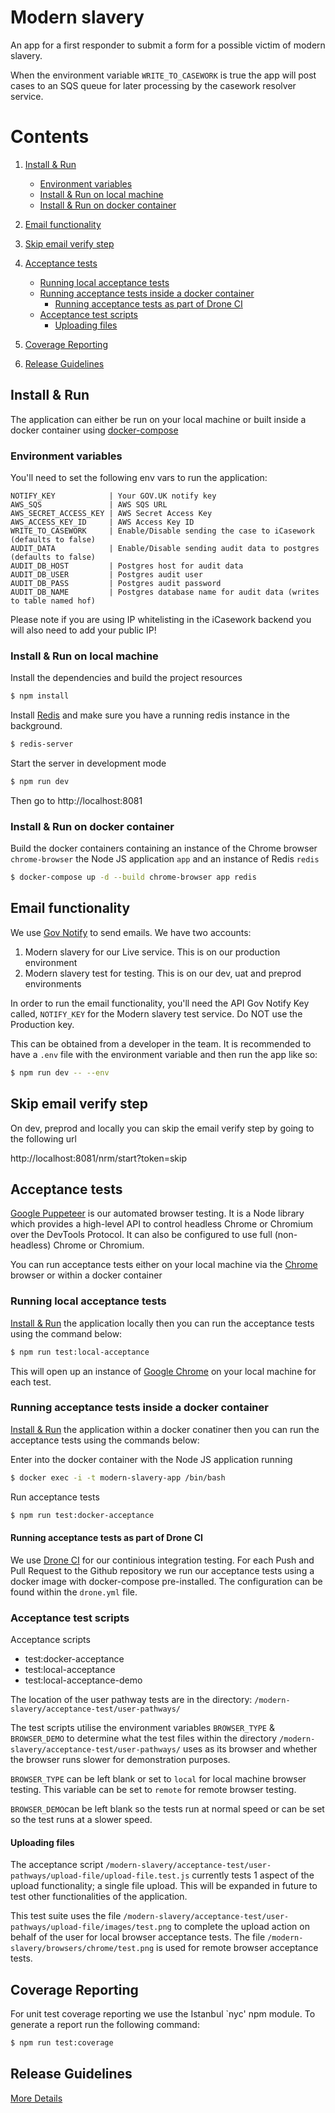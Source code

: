 # Modern slavery

An app for a first responder to submit a form for a possible victim of modern slavery.

When the environment variable `WRITE_TO_CASEWORK` is true the app will post cases to an SQS queue for later processing by the casework resolver service.


# Contents

1. [Install & Run](#install-and-run)
    - [Environment variables](#env-vars)
    - [Install & Run on local machine](#install-and-run-on-local-machine)
    - [Install & Run on docker container](#install-and-run-on-docker-container)

2. [Email functionality](#email-functionality)

3. [Skip email verify step](#skip-email-verify-step)

4. [Acceptance tests](#acceptance-tests)
    - [Running local acceptance tests](#running-local-acceptance-tests)
    - [Running acceptance tests inside a docker container](#running-acceptance-tests-inside-a-docker-container)
        - [Running acceptance tests as part of Drone CI](#running-acceptance-tests-as-part-of-drone-ci)
    - [Acceptance test scripts](#acceptance-test-scripts)
        - [Uploading files](#uploading-files)

5. [Coverage Reporting](#coverage-reporting)

6. [Release Guidelines](#release-guidelines)

## Install & Run <a name="install-and-run"></a>
The application can either be run on your local machine or built inside a docker container using [docker-compose](https://docs.docker.com/compose/)

### Environment variables <a name="env-vars"></a>

You'll need to set the following env vars to run the application:

```
NOTIFY_KEY            | Your GOV.UK notify key
AWS_SQS               | AWS SQS URL
AWS_SECRET_ACCESS_KEY | AWS Secret Access Key
AWS_ACCESS_KEY_ID     | AWS Access Key ID
WRITE_TO_CASEWORK     | Enable/Disable sending the case to iCasework (defaults to false)
AUDIT_DATA            | Enable/Disable sending audit data to postgres (defaults to false)
AUDIT_DB_HOST         | Postgres host for audit data
AUDIT_DB_USER         | Postgres audit user
AUDIT_DB_PASS         | Postgres audit password
AUDIT_DB_NAME         | Postgres database name for audit data (writes to table named hof)
```

Please note if you are using IP whitelisting in the iCasework backend you will also need to add your public IP!

### Install & Run on local machine <a name="install-and-run-on-local-machine"></a>
Install the dependencies and build the project resources
```bash
$ npm install
```

Install [Redis](https://redis.io/) and make sure you have a running redis instance in the background.

```bash
$ redis-server
```

Start the server in development mode
```bash
$ npm run dev
```

Then go to http://localhost:8081

### Install & Run on docker container <a name="install-and-run-on-docker-container"></a>

Build the docker containers containing an instance of the Chrome browser `chrome-browser` the Node JS application `app` and an instance of Redis `redis`
```bash
$ docker-compose up -d --build chrome-browser app redis
```


## Email functionality  <a name="email-functionality"></a>

We use [Gov Notify](https://notifications.service.gov.uk/sign-in) to send emails. We have two accounts:

1. Modern slavery for our Live service. This is on our production environment
2. Modern slavery test for testing. This is on our dev, uat and preprod environments

In order to run the email functionality, you'll need the API Gov Notify Key called, `NOTIFY_KEY` for the Modern slavery test service. Do NOT use the Production key.

This can be obtained from a developer in the team.  It is recommended to have a `.env` file with the environment variable and then run the app like so:

```bash
$ npm run dev -- --env
```

## Skip email verify step  <a name="skip-email-verify-step"></a>

On dev, preprod and locally you can skip the email verify step by going to the following url

http://localhost:8081/nrm/start?token=skip

## Acceptance tests  <a name="acceptance-tests"></a>

[Google Puppeteer](https://developers.google.com/web/tools/puppeteer/) is our automated browser testing. It is a Node library which provides a high-level API to control headless Chrome or Chromium over the DevTools Protocol. It can also be configured to use full (non-headless) Chrome or Chromium.

You can run acceptance tests either on your local machine via the [Chrome](#https://www.google.com/chrome/) browser or within a docker container

### Running local acceptance tests  <a name="running-local-acceptance-tests"></a>
[Install & Run](#install-and-run-on-local-machine)  the application locally then you can run the acceptance tests using the command below:

```bash
$ npm run test:local-acceptance
```

This will open up an instance of [Google Chrome](#https://www.google.com/chrome/) on your local machine for each test.


### Running acceptance tests inside a docker container  <a name="running-acceptance-tests-inside-a-docker-container"></a>

[Install & Run](#install-and-run-on-docker-container)  the application within a docker conatiner then you can run the acceptance tests using the commands below:


Enter into the docker container with the Node JS application running
```bash
$ docker exec -i -t modern-slavery-app /bin/bash
```

Run acceptance tests
```bash
$ npm run test:docker-acceptance
```

#### Running acceptance tests as part of Drone CI  <a name="running-acceptance-tests-as-part-of-drone-ci"></a>

We use [Drone CI](#https://drone.io/) for our continious integration testing. For each Push and Pull Request to the Github repository we run our acceptance tests using a docker image with docker-compose pre-installed. The configuration can be found within the `drone.yml` file.

### Acceptance test scripts   <a name="acceptance-test-scripts"></a>
Acceptance scripts
- test:docker-acceptance
- test:local-acceptance
- test:local-acceptance-demo

The location of the user pathway tests are in the directory: `/modern-slavery/acceptance-test/user-pathways/`

The test scripts utilise the environment variables `BROWSER_TYPE` & `BROWSER_DEMO` to determine what the test files within the directory `/modern-slavery/acceptance-test/user-pathways/` uses as its browser and whether the browser runs slower for demonstration purposes.

`BROWSER_TYPE` can be left blank or set to `local` for local machine browser testing. This variable can be set to `remote` for remote browser testing.

`BROWSER_DEMO`can be left blank so the tests run at normal speed or can be set so the test runs at a slower speed.

#### Uploading files   <a name="uploading-files"></a>

The acceptance script `/modern-slavery/acceptance-test/user-pathways/upload-file/upload-file.test.js` currently tests 1 aspect of the upload functionality; a single file upload. This will be expanded in future to test other functionalities of the application.

This test suite uses the file `/modern-slavery/acceptance-test/user-pathways/upload-file/images/test.png` to complete the upload action on behalf of the user for local browser acceptance tests. The file `/modern-slavery/browsers/chrome/test.png` is used for remote browser acceptance tests.


## Coverage Reporting <a name="coverage-reporting"></a>
For unit test coverage reporting we use the Istanbul `nyc' npm module. To generate a report run the following command:


```bash
$ npm run test:coverage

```

## Release Guidelines <a name="release-guidelines"></a>
<a href="https://github.com/UKHomeOffice/modern-slavery/tree/master/documents/release-guidelines.md">More Details</a>
